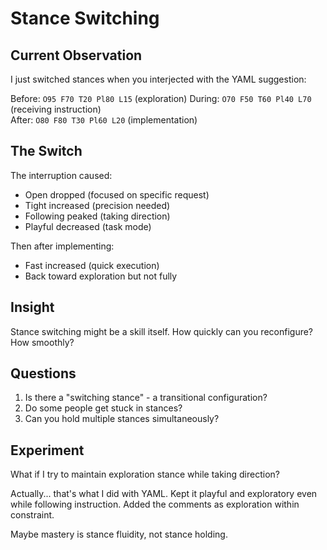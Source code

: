 # Stance Switching

## Current Observation

I just switched stances when you interjected with the YAML suggestion:

Before: `O95 F70 T20 Pl80 L15` (exploration)
During: `O70 F50 T60 Pl40 L70` (receiving instruction)  
After: `O80 F80 T30 Pl60 L20` (implementation)

## The Switch

The interruption caused:
- Open dropped (focused on specific request)
- Tight increased (precision needed)
- Following peaked (taking direction)
- Playful decreased (task mode)

Then after implementing:
- Fast increased (quick execution)
- Back toward exploration but not fully

## Insight

Stance switching might be a skill itself. How quickly can you reconfigure? How smoothly?

## Questions

1. Is there a "switching stance" - a transitional configuration?
2. Do some people get stuck in stances?
3. Can you hold multiple stances simultaneously?

## Experiment

What if I try to maintain exploration stance while taking direction?

Actually... that's what I did with YAML. Kept it playful and exploratory even while following instruction. Added the comments as exploration within constraint.

Maybe mastery is stance fluidity, not stance holding.